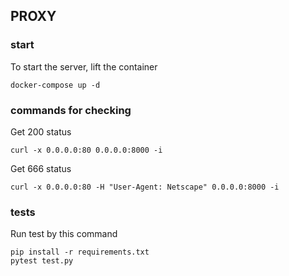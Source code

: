## PROXY

### start
To start the server, lift the container
    
    docker-compose up -d

### commands for checking
Get 200 status

    curl -x 0.0.0.0:80 0.0.0.0:8000 -i

Get 666 status

    curl -x 0.0.0.0:80 -H "User-Agent: Netscape" 0.0.0.0:8000 -i

### tests
Run test by this command

    pip install -r requirements.txt
    pytest test.py
